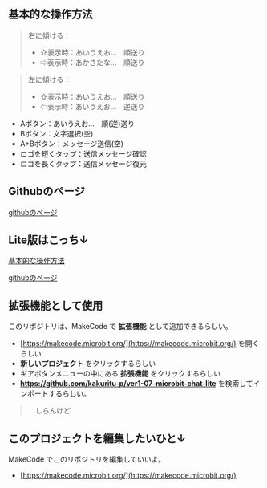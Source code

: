 ## 基本的な操作方法

> 右に傾ける：
> 
> * ⇧表示時：あいうえお...　順送り
> * ⇨表示時：あかさたな...　順送り

> 左に傾ける：
> 
> * ⇧表示時：あいうえお...　順送り
> * ⇦表示時：あいうえお...　逆送り



* Aボタン：あいうえお...　順(逆)送り
* Bボタン：文字選択(空)
* A+Bボタン：メッセージ送信(空)
* ロゴを短くタップ：送信メッセージ確認
* ロゴを長くタップ：送信メッセージ復元

## Githubのページ
[githubのページ](https://github.com/KAKURITU-P/microbit-chat-ja)

## Lite版はこっち↓
[基本的な操作方法](https://kakuritu-p.github.io/microbit-chat-ja-lite/)

[githubのページ](https://github.com/KAKURITU-P/microbit-chat-ja-lite)
 
## 拡張機能として使用

このリポジトリは、MakeCode で **拡張機能** として追加できるらしい。

* [https://makecode.microbit.org/](https://makecode.microbit.org/) を開くらしい
* **新しいプロジェクト** をクリックするらしい
* ギアボタンメニューの中にある **拡張機能** をクリックするらしい
* **https://github.com/kakuritu-p/ver1-07-microbit-chat-lite** を検索してインポートするらしい。
>　しらんけど

## このプロジェクトを編集したいひと↓

MakeCode でこのリポジトリを編集していいよ。

* [https://makecode.microbit.org/](https://makecode.microbit.org/) 
